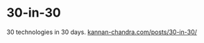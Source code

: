 30-in-30
========
30 technologies in 30 days.
[kannan-chandra.com/posts/30-in-30/](http://kannan-chandra.com/posts/30-in-30/)
